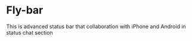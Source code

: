 # Fly-bar
This is advanced status bar that collaboration with iPhone and Android in status chat section
